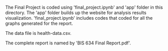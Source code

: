
The Final Project is coded using 'final_project.ipynb' and 'app' folder in this directory. The 'app' folder builds up the website for analysis results visualization. 
'final_project.ipynb' includes codes that coded for all the graphs generated for the report. 

The data file is health-data.csv.

The complete report is named by 'BIS 634 Final Report.pdf'.
